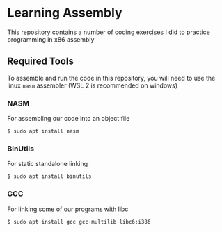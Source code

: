 # Learning Assembly

This repository contains a number of coding exercises I did to practice programming in x86 assembly

## Required Tools

To assemble and run the code in this repository, you will need to use the linux `nasm` assembler (WSL 2 is recommended on windows)

### NASM

For assembling our code into an object file

```console
$ sudo apt install nasm
```

### BinUtils

For static standalone linking

```console
$ sudo apt install binutils
```

### GCC

For linking some of our programs with libc

```console
$ sudo apt install gcc gcc-multilib libc6:i386
```

